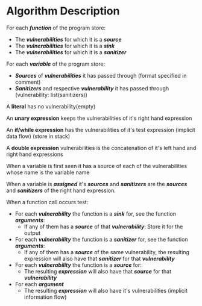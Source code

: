 # Algorithm Description

<!-- Nota: Variaveis nao inicializadas tambem sao sources. de todas as vulnerabilidades com a source a ser o nome da vulnerabilidade-->
<!-- Dizer linhas das vulnerabilidades para bonus -->
For each ***function*** of the program store:
  * The ***vulnerabilities*** for which it is a ***source***
  * The ***vulnerabilities*** for which it is a ***sink***
  * The ***vulnerabilities*** for which it is a ***sanitizer***

For each ***variable*** of the program store:
  <!-- {var_name: {"vuln": ..., "source":..., "sanitizer":... },....} -->
  * ***Sources*** of ***vulnerabilities*** it has passed through (format specified in comment)
  * ***Sanitizers*** and respective ***vulnerability*** it has passed through (vulnerability: list(sanitizers))

A **literal** has no vulnerability(empty)

An **unary expression** keeps the vulnerabilities of it's right hand expression

An **if/while expression** has the vulnerabilities of it's test expression (implicit data flow) (store in stack)

A **double expression** vulnerabilities is the concatenation of it's left hand and right hand expressions

When a variable is first seen it has a source of each of the vulnerabilities whose name is the variable name

When a variable is ***assigned*** it's ***sources*** and ***sanitizers*** are the ***sources*** and ***sanitizers*** of the right hand expression.

When a function call occurs test:
  * For each ***vulnerability*** the function is a ***sink*** for, see the function ***arguments***:
    * If any of them has a ***source*** of that ***vulnerability***: Store it for the output
  * For each ***vulnerability*** the function is a ***sanitizer*** for, see the function ***arguments***:
    * If any of them has a ***source*** of the same vulnerability, the resulting expression will also have that ***sanitizer*** for that ***vulnerability***
  * For each ***vulnerability*** the function is a ***source*** for:
    * The resulting ***expression*** will also have that ***source*** for that ***vulnerability***
  * For each ***argument***
    * The resulting ***expression*** will also have it's vulnerabilities (implicit information flow)
